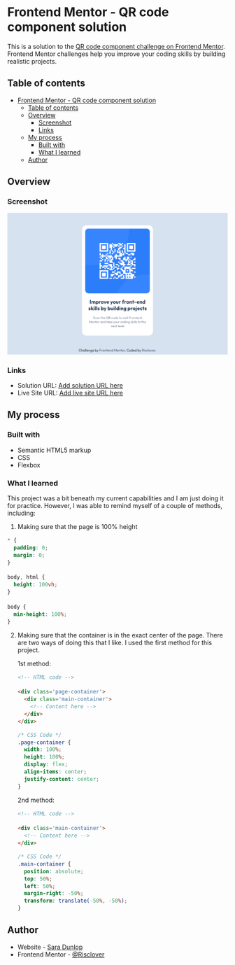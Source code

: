 # Frontend Mentor - QR code component solution

This is a solution to the [QR code component challenge on Frontend Mentor](https://www.frontendmentor.io/challenges/qr-code-component-iux_sIO_H). Frontend Mentor challenges help you improve your coding skills by building realistic projects. 

## Table of contents

- [Frontend Mentor - QR code component solution](#frontend-mentor---qr-code-component-solution)
  - [Table of contents](#table-of-contents)
  - [Overview](#overview)
    - [Screenshot](#screenshot)
    - [Links](#links)
  - [My process](#my-process)
    - [Built with](#built-with)
    - [What I learned](#what-i-learned)
  - [Author](#author)

## Overview

### Screenshot

![](./images/desktop_screenshot.png)

### Links

- Solution URL: [Add solution URL here](https://your-solution-url.com)
- Live Site URL: [Add live site URL here](https://risclover.github.io/qr-code-component)

## My process

### Built with

- Semantic HTML5 markup
- CSS
- Flexbox

### What I learned

This project was a bit beneath my current capabilities and I am just doing it for practice. However, I was able to remind myself of a couple of methods, including:

1. Making sure that the page is 100% height

```css
* {
  padding: 0;
  margin: 0;
}

body, html {
  height: 100vh;
}

body {
  min-height: 100%;
}
```

2. Making sure that the container is in the exact center of the page. There are two ways of doing this that I like. I used the first method for this project.

    1st method: 
    ```html
    <!-- HTML code -->

    <div class='page-container'>
      <div class='main-container'>
        <!-- Content here -->
      </div>
    </div>
    ```
    ```css
    /* CSS Code */
    .page-container {
      width: 100%;
      height: 100%;
      display: flex;
      align-items: center;
      justify-content: center;
    }
    ```

    2nd method:

    ```html
    <!-- HTML code -->

    <div class='main-container'>
      <!-- Content here -->
    </div>

    ```
    ```css
    /* CSS Code */
    .main-container {
      position: absolute;
      top: 50%;
      left: 50%;
      margin-right: -50%;
      transform: translate(-50%, -50%); 
    }
    ```

## Author

- Website - [Sara Dunlop](https://risclover.github.io/official-portfolio/)
- Frontend Mentor - [@Risclover](https://www.frontendmentor.io/profile/Risclover)